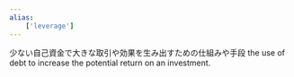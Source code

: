 ```yaml
---
alias:
    ['leverage']
---
```

少ない自己資金で大きな取引や効果を生み出すための仕組みや手段
the use of debt to increase the potential return on an investment.